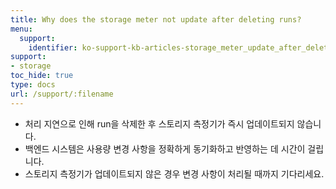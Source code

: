 ```yaml
---
title: Why does the storage meter not update after deleting runs?
menu:
  support:
    identifier: ko-support-kb-articles-storage_meter_update_after_deleting_runs
support:
- storage
toc_hide: true
type: docs
url: /support/:filename
---
```


- 처리 지연으로 인해 run을 삭제한 후 스토리지 측정기가 즉시 업데이트되지 않습니다.
- 백엔드 시스템은 사용량 변경 사항을 정확하게 동기화하고 반영하는 데 시간이 걸립니다.
- 스토리지 측정기가 업데이트되지 않은 경우 변경 사항이 처리될 때까지 기다리세요.
